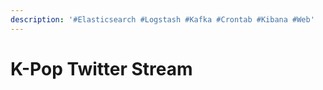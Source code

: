 ```yaml
---
description: '#Elasticsearch #Logstash #Kafka #Crontab #Kibana #Web'
---
```


# K-Pop Twitter Stream

<figure><img src="../../../.gitbook/assets/KpopTwitter_Stream_최종_페이지_01.jpg" alt=""><figcaption></figcaption></figure>

<figure><img src="../../../.gitbook/assets/KpopTwitter_Stream_최종_페이지_02 (5).jpg" alt=""><figcaption></figcaption></figure>

<figure><img src="../../../.gitbook/assets/KpopTwitter_Stream_최종_페이지_03.jpg" alt=""><figcaption></figcaption></figure>

<figure><img src="../../../.gitbook/assets/KpopTwitter_Stream_최종_페이지_04 (1).jpg" alt=""><figcaption></figcaption></figure>

<figure><img src="../../../.gitbook/assets/KpopTwitter_Stream_최종_페이지_05.jpg" alt=""><figcaption></figcaption></figure>

<figure><img src="../../../.gitbook/assets/KpopTwitter_Stream_최종_페이지_06 (1).jpg" alt=""><figcaption></figcaption></figure>

<figure><img src="../../../.gitbook/assets/KpopTwitter_Stream_최종_페이지_07.jpg" alt=""><figcaption></figcaption></figure>

<figure><img src="../../../.gitbook/assets/KpopTwitter_Stream_최종_페이지_08.jpg" alt=""><figcaption></figcaption></figure>

<figure><img src="../../../.gitbook/assets/KpopTwitter_Stream_최종_페이지_09 (3).jpg" alt=""><figcaption></figcaption></figure>

<figure><img src="../../../.gitbook/assets/KpopTwitter_Stream_최종_페이지_10 (2).jpg" alt=""><figcaption></figcaption></figure>

<figure><img src="../../../.gitbook/assets/KpopTwitter_Stream_최종_페이지_11 (3).jpg" alt=""><figcaption></figcaption></figure>

<figure><img src="../../../.gitbook/assets/KpopTwitter_Stream_최종_페이지_12 (3).jpg" alt=""><figcaption></figcaption></figure>

<figure><img src="../../../.gitbook/assets/KpopTwitter_Stream_최종_페이지_13.jpg" alt=""><figcaption></figcaption></figure>

<figure><img src="../../../.gitbook/assets/KpopTwitter_Stream_최종_페이지_14.jpg" alt=""><figcaption></figcaption></figure>

<figure><img src="../../../.gitbook/assets/KpopTwitter_Stream_최종_페이지_15.jpg" alt=""><figcaption></figcaption></figure>

<figure><img src="../../../.gitbook/assets/KpopTwitter_Stream_최종_페이지_16.jpg" alt=""><figcaption></figcaption></figure>

<figure><img src="../../../.gitbook/assets/KpopTwitter_Stream_최종_페이지_17 (1).jpg" alt=""><figcaption></figcaption></figure>

<figure><img src="../../../.gitbook/assets/KpopTwitter_Stream_최종_페이지_18.jpg" alt=""><figcaption></figcaption></figure>

<figure><img src="../../../.gitbook/assets/KpopTwitter_Stream_최종_페이지_19.jpg" alt=""><figcaption></figcaption></figure>

<figure><img src="../../../.gitbook/assets/KpopTwitter_Stream_최종_페이지_20.jpg" alt=""><figcaption></figcaption></figure>

<figure><img src="../../../.gitbook/assets/KpopTwitter_Stream_최종_페이지_21.jpg" alt=""><figcaption></figcaption></figure>

<figure><img src="../../../.gitbook/assets/KpopTwitter_Stream_최종_페이지_22.jpg" alt=""><figcaption></figcaption></figure>

<figure><img src="../../../.gitbook/assets/KpopTwitter_Stream_최종_페이지_23.jpg" alt=""><figcaption></figcaption></figure>

<figure><img src="../../../.gitbook/assets/KpopTwitter_Stream_최종_페이지_24.jpg" alt=""><figcaption></figcaption></figure>

<figure><img src="../../../.gitbook/assets/KpopTwitter_Stream_최종_페이지_25.jpg" alt=""><figcaption></figcaption></figure>

<figure><img src="../../../.gitbook/assets/KpopTwitter_Stream_최종_페이지_26 (1).jpg" alt=""><figcaption></figcaption></figure>

<figure><img src="../../../.gitbook/assets/KpopTwitter_Stream_최종_페이지_27.jpg" alt=""><figcaption></figcaption></figure>

<figure><img src="../../../.gitbook/assets/KpopTwitter_Stream_최종_페이지_28.jpg" alt=""><figcaption></figcaption></figure>

<figure><img src="../../../.gitbook/assets/KpopTwitter_Stream_최종_페이지_29.jpg" alt=""><figcaption></figcaption></figure>

<figure><img src="../../../.gitbook/assets/KpopTwitter_Stream_최종_페이지_30.jpg" alt=""><figcaption></figcaption></figure>

<figure><img src="../../../.gitbook/assets/KpopTwitter_Stream_최종_페이지_31.jpg" alt=""><figcaption></figcaption></figure>

<figure><img src="../../../.gitbook/assets/KpopTwitter_Stream_최종_페이지_32.jpg" alt=""><figcaption></figcaption></figure>

<figure><img src="../../../.gitbook/assets/KpopTwitter_Stream_최종_페이지_33.jpg" alt=""><figcaption></figcaption></figure>

<figure><img src="../../../.gitbook/assets/KpopTwitter_Stream_최종_페이지_34 (1).jpg" alt=""><figcaption></figcaption></figure>
